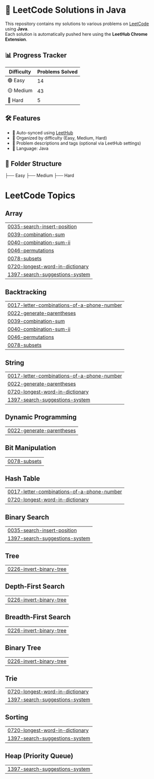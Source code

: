 # 🧠 LeetCode Solutions in Java

This repository contains my solutions to various problems on [LeetCode](https://leetcode.com/) using **Java**.  
Each solution is automatically pushed here using the **LeetHub Chrome Extension**.

## 📊 Progress Tracker

| Difficulty | Problems Solved |
|------------|------------------|
| 🟢 Easy     | 14               |
| 🟡 Medium   | 43               |
| 🔴 Hard     | 5               |


## 🛠️ Features

- 🔄 Auto-synced using [LeetHub](https://github.com/QasimWani/LeetHub)
- 📁 Organized by difficulty (Easy, Medium, Hard)
- 🧾 Problem descriptions and tags (optional via LeetHub settings)
- 🧪 Language: Java

## 📂 Folder Structure
├── Easy
├── Medium
├── Hard
<!---LeetCode Topics Start-->
# LeetCode Topics
## Array
|  |
| ------- |
| [0035-search-insert-position](https://github.com/Sid481/leetcode-solutions/tree/master/0035-search-insert-position) |
| [0039-combination-sum](https://github.com/Sid481/leetcode-solutions/tree/master/0039-combination-sum) |
| [0040-combination-sum-ii](https://github.com/Sid481/leetcode-solutions/tree/master/0040-combination-sum-ii) |
| [0046-permutations](https://github.com/Sid481/leetcode-solutions/tree/master/0046-permutations) |
| [0078-subsets](https://github.com/Sid481/leetcode-solutions/tree/master/0078-subsets) |
| [0720-longest-word-in-dictionary](https://github.com/Sid481/leetcode-solutions/tree/master/0720-longest-word-in-dictionary) |
| [1397-search-suggestions-system](https://github.com/Sid481/leetcode-solutions/tree/master/1397-search-suggestions-system) |
## Backtracking
|  |
| ------- |
| [0017-letter-combinations-of-a-phone-number](https://github.com/Sid481/leetcode-solutions/tree/master/0017-letter-combinations-of-a-phone-number) |
| [0022-generate-parentheses](https://github.com/Sid481/leetcode-solutions/tree/master/0022-generate-parentheses) |
| [0039-combination-sum](https://github.com/Sid481/leetcode-solutions/tree/master/0039-combination-sum) |
| [0040-combination-sum-ii](https://github.com/Sid481/leetcode-solutions/tree/master/0040-combination-sum-ii) |
| [0046-permutations](https://github.com/Sid481/leetcode-solutions/tree/master/0046-permutations) |
| [0078-subsets](https://github.com/Sid481/leetcode-solutions/tree/master/0078-subsets) |
## String
|  |
| ------- |
| [0017-letter-combinations-of-a-phone-number](https://github.com/Sid481/leetcode-solutions/tree/master/0017-letter-combinations-of-a-phone-number) |
| [0022-generate-parentheses](https://github.com/Sid481/leetcode-solutions/tree/master/0022-generate-parentheses) |
| [0720-longest-word-in-dictionary](https://github.com/Sid481/leetcode-solutions/tree/master/0720-longest-word-in-dictionary) |
| [1397-search-suggestions-system](https://github.com/Sid481/leetcode-solutions/tree/master/1397-search-suggestions-system) |
## Dynamic Programming
|  |
| ------- |
| [0022-generate-parentheses](https://github.com/Sid481/leetcode-solutions/tree/master/0022-generate-parentheses) |
## Bit Manipulation
|  |
| ------- |
| [0078-subsets](https://github.com/Sid481/leetcode-solutions/tree/master/0078-subsets) |
## Hash Table
|  |
| ------- |
| [0017-letter-combinations-of-a-phone-number](https://github.com/Sid481/leetcode-solutions/tree/master/0017-letter-combinations-of-a-phone-number) |
| [0720-longest-word-in-dictionary](https://github.com/Sid481/leetcode-solutions/tree/master/0720-longest-word-in-dictionary) |
## Binary Search
|  |
| ------- |
| [0035-search-insert-position](https://github.com/Sid481/leetcode-solutions/tree/master/0035-search-insert-position) |
| [1397-search-suggestions-system](https://github.com/Sid481/leetcode-solutions/tree/master/1397-search-suggestions-system) |
## Tree
|  |
| ------- |
| [0226-invert-binary-tree](https://github.com/Sid481/leetcode-solutions/tree/master/0226-invert-binary-tree) |
## Depth-First Search
|  |
| ------- |
| [0226-invert-binary-tree](https://github.com/Sid481/leetcode-solutions/tree/master/0226-invert-binary-tree) |
## Breadth-First Search
|  |
| ------- |
| [0226-invert-binary-tree](https://github.com/Sid481/leetcode-solutions/tree/master/0226-invert-binary-tree) |
## Binary Tree
|  |
| ------- |
| [0226-invert-binary-tree](https://github.com/Sid481/leetcode-solutions/tree/master/0226-invert-binary-tree) |
## Trie
|  |
| ------- |
| [0720-longest-word-in-dictionary](https://github.com/Sid481/leetcode-solutions/tree/master/0720-longest-word-in-dictionary) |
| [1397-search-suggestions-system](https://github.com/Sid481/leetcode-solutions/tree/master/1397-search-suggestions-system) |
## Sorting
|  |
| ------- |
| [0720-longest-word-in-dictionary](https://github.com/Sid481/leetcode-solutions/tree/master/0720-longest-word-in-dictionary) |
| [1397-search-suggestions-system](https://github.com/Sid481/leetcode-solutions/tree/master/1397-search-suggestions-system) |
## Heap (Priority Queue)
|  |
| ------- |
| [1397-search-suggestions-system](https://github.com/Sid481/leetcode-solutions/tree/master/1397-search-suggestions-system) |
<!---LeetCode Topics End-->
